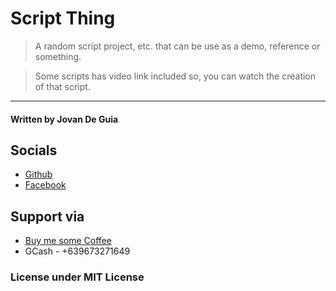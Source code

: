 # Script Thing

> A random script project, etc. that can be
> use as a demo, reference or something.

> Some scripts has video link included so, you can watch 
> the creation of that script.

----

#### Written by Jovan De Guia

## Socials

- [Github](https://github.com/jxmked)
- [Facebook](https://www.facebook.com/deguia25)

## Support via

- [Buy me some Coffee](https://www.buymeacoffee.com/jxmked)
- GCash - +639673271649

### License under MIT License